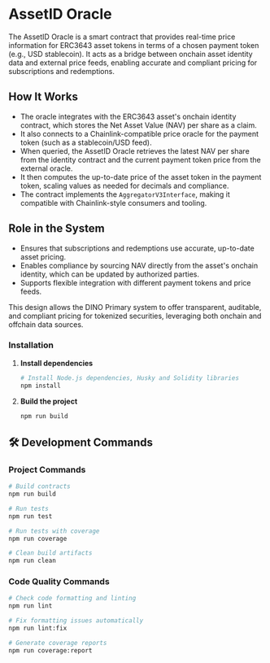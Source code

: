 # AssetID Oracle

The AssetID Oracle is a smart contract that provides real-time price information for ERC3643 asset tokens in terms of a chosen payment token (e.g., USD stablecoin). It acts as a bridge between onchain asset identity data and external price feeds, enabling accurate and compliant pricing for subscriptions and redemptions.

## How It Works
- The oracle integrates with the ERC3643 asset's onchain identity contract, which stores the Net Asset Value (NAV) per share as a claim.
- It also connects to a Chainlink-compatible price oracle for the payment token (such as a stablecoin/USD feed).
- When queried, the AssetID Oracle retrieves the latest NAV per share from the identity contract and the current payment token price from the external oracle.
- It then computes the up-to-date price of the asset token in the payment token, scaling values as needed for decimals and compliance.
- The contract implements the `AggregatorV3Interface`, making it compatible with Chainlink-style consumers and tooling.

## Role in the System
- Ensures that subscriptions and redemptions use accurate, up-to-date asset pricing.
- Enables compliance by sourcing NAV directly from the asset's onchain identity, which can be updated by authorized parties.
- Supports flexible integration with different payment tokens and price feeds.

This design allows the DINO Primary system to offer transparent, auditable, and compliant pricing for tokenized securities, leveraging both onchain and offchain data sources.

### Installation

1. **Install dependencies**
   ```bash
   # Install Node.js dependencies, Husky and Solidity libraries
   npm install
   ```

2. **Build the project**
   ```bash
   npm run build
   ```

## 🛠️ Development Commands

### Project Commands
```bash
# Build contracts
npm run build

# Run tests
npm run test

# Run tests with coverage
npm run coverage

# Clean build artifacts
npm run clean
```

### Code Quality Commands
```bash
# Check code formatting and linting
npm run lint

# Fix formatting issues automatically
npm run lint:fix

# Generate coverage reports
npm run coverage:report
```
